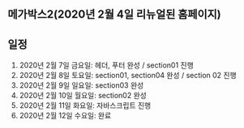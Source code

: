 ## 메가박스2(2020년 2월 4일 리뉴얼된 홈페이지)

## 일정
  1. 2020년 2월 7일 금요일: 헤더, 푸터 완성 / section01 진행
  2. 2020년 2월 8일 토요일: section01, section04 완성 / section 02 진행
  3. 2020년 2월 9일 일요일: section03 완성
  4. 2020년 2월 10일 월요일: section02 완성
  5. 2020년 2월 11일 화요일: 자바스크립트 진행
  6. 2020년 2월 12일 수요일: 완료